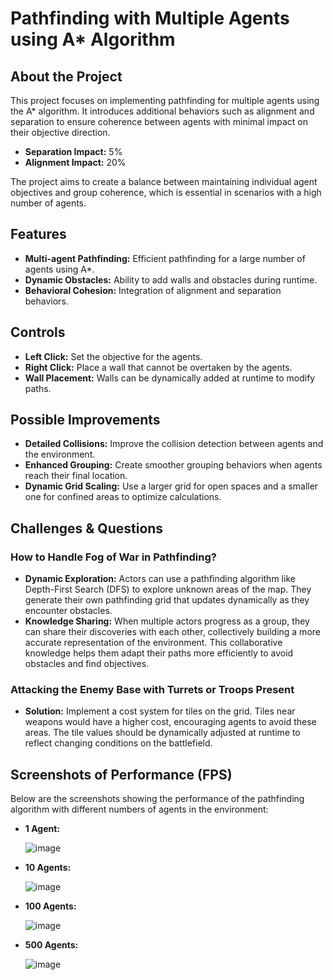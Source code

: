 # Pathfinding with Multiple Agents using A* Algorithm

## About the Project

This project focuses on implementing pathfinding for multiple agents using the A* algorithm. It introduces additional behaviors such as alignment and separation to ensure coherence between agents with minimal impact on their objective direction.

- **Separation Impact:** 5%
- **Alignment Impact:** 20%

The project aims to create a balance between maintaining individual agent objectives and group coherence, which is essential in scenarios with a high number of agents.

## Features

- **Multi-agent Pathfinding:** Efficient pathfinding for a large number of agents using A*.
- **Dynamic Obstacles:** Ability to add walls and obstacles during runtime.
- **Behavioral Cohesion:** Integration of alignment and separation behaviors.

## Controls

- **Left Click:** Set the objective for the agents.
- **Right Click:** Place a wall that cannot be overtaken by the agents.
- **Wall Placement:** Walls can be dynamically added at runtime to modify paths.

## Possible Improvements

- **Detailed Collisions:** Improve the collision detection between agents and the environment.
- **Enhanced Grouping:** Create smoother grouping behaviors when agents reach their final location.
- **Dynamic Grid Scaling:** Use a larger grid for open spaces and a smaller one for confined areas to optimize calculations.

## Challenges & Questions

### How to Handle Fog of War in Pathfinding?

- **Dynamic Exploration:** Actors can use a pathfinding algorithm like Depth-First Search (DFS) to explore unknown areas of the map. They generate their own pathfinding grid that updates dynamically as they encounter obstacles.
- **Knowledge Sharing:** When multiple actors progress as a group, they can share their discoveries with each other, collectively building a more accurate representation of the environment. This collaborative knowledge helps them adapt their paths more efficiently to avoid obstacles and find objectives.


### Attacking the Enemy Base with Turrets or Troops Present

- **Solution:** Implement a cost system for tiles on the grid. Tiles near weapons would have a higher cost, encouraging agents to avoid these areas. The tile values should be dynamically adjusted at runtime to reflect changing conditions on the battlefield.


## Screenshots of Performance (FPS)

Below are the screenshots showing the performance of the pathfinding algorithm with different numbers of agents in the environment:

- **1 Agent:**

  ![image](https://github.com/user-attachments/assets/8abb13f7-8b1c-4f9c-89aa-ec0116c36ecd)

- **10 Agents:**

  ![image](https://github.com/user-attachments/assets/8fc45bb7-dcc6-467a-b6b4-732951beef52)

- **100 Agents:**

  ![image](https://github.com/user-attachments/assets/2942bb8a-e96c-42d5-a57b-959b46153715)

- **500 Agents:**

  ![image](https://github.com/user-attachments/assets/bfd2cda4-0ef9-43b0-a90d-7bef02f88952)
